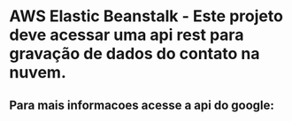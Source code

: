 # AWS Elastic Beanstalk - Este projeto deve acessar uma api rest para gravação de dados do contato na nuvem.


## Para mais informacoes acesse a api do google:

